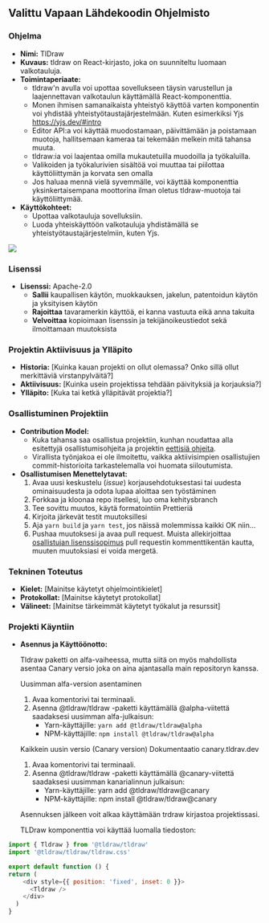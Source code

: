 ## Valittu Vapaan Lähdekoodin Ohjelmisto

### Ohjelma
- **Nimi:** TlDraw
- **Kuvaus:** tldraw on React-kirjasto, joka on suunniteltu luomaan valkotauluja.
- **Toimintaperiaate:**
  - tldraw'n avulla voi upottaa sovellukseen täysin varustellun ja laajennettavan valkotaulun käyttämällä <Tldraw> React-komponenttia.
  - Monen ihmisen samanaikaista yhteistyö käyttöä varten komponentin voi yhdistää yhteistyötaustajärjestelmään. Kuten esimerkiksi Yjs https://yjs.dev/#intro
  - Editor API:a voi käyttää muodostamaan, päivittämään ja poistamaan muotoja, hallitsemaan kameraa tai tekemään melkein mitä tahansa muuta.
  - tldraw:ia voi laajentaa omilla mukautetuilla muodoilla ja työkaluilla.
  - Valikoiden ja työkalurivien sisältöä voi muuttaa tai piilottaa käyttöliittymän ja korvata sen omalla
  - Jos haluaa mennä vielä syvemmälle, voi käyttää <TldrawEditor> komponenttia yksinkertaisempana moottorina ilman oletus tldraw-muotoja tai käyttöliittymää.
- **Käyttökohteet:**
  - Upottaa valkotauluja sovelluksiin.
  - Luoda yhteiskäyttöön valkotauluja yhdistämällä se yhteistyötaustajärjestelmiin, kuten Yjs.

<img src="https://tldraw.dev/images/board.png" margin-bottom='100px'> 

### Lisenssi
- **Lisenssi:** Apache-2.0
    - **Sallii** kaupallisen käytön, muokkauksen, jakelun, patentoidun käytön ja yksityisen käytön
    - **Rajoittaa** tavaramerkin käyttöä, ei kanna vastuuta eikä anna takuita
    - **Velvoittaa** kopioimaan lisenssin ja tekijänoikeustiedot sekä ilmoittamaan muutoksista

### Projektin Aktiivisuus ja Ylläpito
- **Historia:** [Kuinka kauan projekti on ollut olemassa? Onko sillä ollut merkittäviä virstanpylväitä?]
- **Aktiivisuus:** [Kuinka usein projektissa tehdään päivityksiä ja korjauksia?]
- **Ylläpito:** [Kuka tai ketkä ylläpitävät projektia?]

### Osallistuminen Projektiin
- **Contribution Model:** 
    - Kuka tahansa saa osallistua projektiin, kunhan noudattaa alla esitettyjä osallistumisohjeita ja projektin [eettisiä ohjeita](https://github.com/tldraw/tldraw/blob/main/CODE_OF_CONDUCT.md). 
    - Virallista työnjakoa ei ole ilmoitettu, vaikka aktiivisimpien osallistujien commit-historioita tarkastelemalla voi huomata siiloutumista.
- **Osallistumisen Menettelytavat:** 
    1. Avaa uusi keskustelu (*issue*) korjausehdotuksestasi tai uudesta ominaisuudesta ja odota lupaa aloittaa sen työstäminen
    2. Forkkaa ja kloonaa repo itsellesi, luo oma kehitysbranch
    3. Tee sovittu muutos, käytä formatointiin Prettieriä
    4. Kirjoita järkevät testit muutoksillesi
    5. Aja `yarn build` ja `yarn test`, jos näissä molemmissa kaikki OK niin...
    6. Pushaa muutoksesi ja avaa pull request. Muista allekirjoittaa [osallistujan lisenssisopimus](https://tldraw.notion.site/Contributor-License-Agreement-4d529dd5e4b3438b90cdf2a2f9d7e7e6) pull requestin kommenttikentän kautta, muuten muutoksiasi ei voida mergetä.

### Tekninen Toteutus
- **Kielet:** [Mainitse käytetyt ohjelmointikielet]
- **Protokollat:** [Mainitse käytetyt protokollat]
- **Välineet:** [Mainitse tärkeimmät käytetyt työkalut ja resurssit]

### Projekti Käyntiin
- **Asennus ja Käyttöönotto:**

  Tldraw paketti on alfa-vaiheessa, mutta siitä on myös mahdollista asentaa Canary versio joka on aina ajantasalla main repositoryn kanssa.

  Uusimman alfa-version asentaminen
  1. Avaa komentorivi tai terminaali.
  2. Asenna @tldraw/tldraw -paketti käyttämällä @alpha-viitettä saadaksesi uusimman alfa-julkaisun:
      - Yarn-käyttäjille: ```yarn add @tldraw/tldraw@alpha```
      - NPM-käyttäjille: ```npm install @tldraw/tldraw@alpha```

  Kaikkein uusin versio (Canary version) Dokumentaatio canary.tldrav.dev
  1. Avaa komentorivi tai terminaali.
  2. Asenna @tldraw/tldraw -paketti käyttämällä @canary-viitettä saadaksesi uusimman kanarialinnun julkaisun:
      -  Yarn-käyttäjille: yarn add @tldraw/tldraw@canary
      -  NPM-käyttäjille: npm install @tldraw/tldraw@canary
    
  Asennuksen jälkeen voit alkaa käyttämään trdraw kirjastoa projektissasi.

  TLDraw komponenttia voi käyttää luomalla tiedoston:

``` javascript
import { Tldraw } from '@tldraw/tldraw'
import '@tldraw/tldraw/tldraw.css'

export default function () {
return (
    <div style={{ position: 'fixed', inset: 0 }}>
      <Tldraw />
    </div>
  )
}
```
